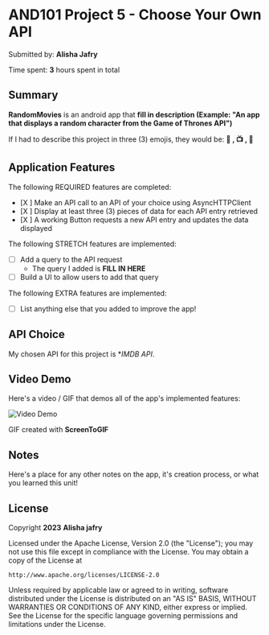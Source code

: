# AND101 Project 5 - Choose Your Own API

Submitted by: **Alisha Jafry**

Time spent: **3** hours spent in total

## Summary

**RandomMovies** is an android app that **fill in description (Example: "An app that displays a random character from the Game of Thrones API")**

If I had to describe this project in three (3) emojis, they would be: **🎥 , 📺 , 🍿**

## Application Features

The following REQUIRED features are completed:

- [X ] Make an API call to an API of your choice using AsyncHTTPClient
- [X ] Display at least three (3) pieces of data for each API entry retrieved
- [X ] A working Button requests a new API entry and updates the data displayed

The following STRETCH features are implemented:

- [ ] Add a query to the API request
  - The query I added is **FILL IN HERE**
- [ ] Build a UI to allow users to add that query

The following EXTRA features are implemented:

- [ ] List anything else that you added to improve the app!

## API Choice

My chosen API for this project is **IMDB API*.

## Video Demo

Here's a video / GIF that demos all of the app's implemented features:

<img src='https://i.imgur.com/urrOZSc.gif' title='Video Demo' width='' alt='Video Demo' />

GIF created with **ScreenToGIF**

## Notes

Here's a place for any other notes on the app, it's creation process, or what you learned this unit!

## License

Copyright **2023** **Alisha jafry**

Licensed under the Apache License, Version 2.0 (the "License");
you may not use this file except in compliance with the License.
You may obtain a copy of the License at

    http://www.apache.org/licenses/LICENSE-2.0

Unless required by applicable law or agreed to in writing, software
distributed under the License is distributed on an "AS IS" BASIS,
WITHOUT WARRANTIES OR CONDITIONS OF ANY KIND, either express or implied.
See the License for the specific language governing permissions and
limitations under the License.
